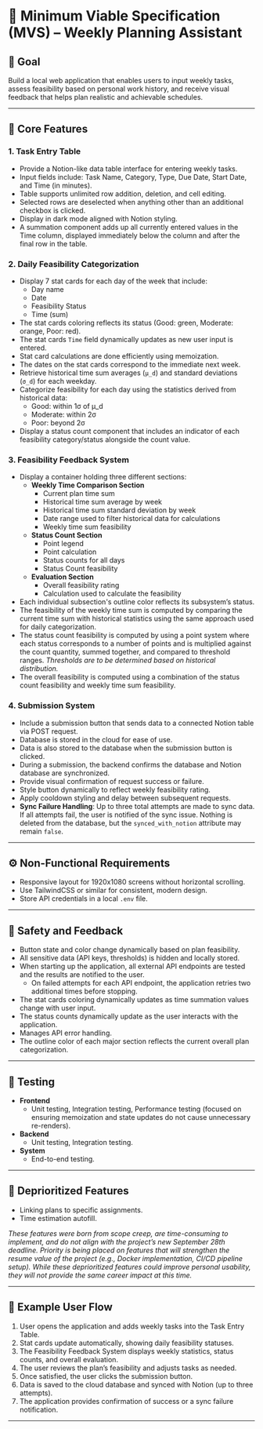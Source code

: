 # 🧩 Minimum Viable Specification (MVS) – Weekly Planning Assistant

## 🎯 Goal
Build a local web application that enables users to input weekly tasks, assess feasibility based on personal work history, and receive visual feedback that helps plan realistic and achievable schedules.

---

## 🔑 Core Features

### 1. Task Entry Table
- Provide a Notion-like data table interface for entering weekly tasks.
- Input fields include: Task Name, Category, Type, Due Date, Start Date, and Time (in minutes).
- Table supports unlimited row addition, deletion, and cell editing.
- Selected rows are deselected when anything other than an additional checkbox is clicked.
- Display in dark mode aligned with Notion styling.
- A summation component adds up all currently entered values in the Time column, displayed immediately below the column and after the final row in the table.

### 2. Daily Feasibility Categorization
- Display 7 stat cards for each day of the week that include:
  - Day name  
  - Date  
  - Feasibility Status  
  - Time (sum)  
- The stat cards coloring reflects its status (Good: green, Moderate: orange, Poor: red).
- The stat cards `Time` field dynamically updates as new user input is entered.
- Stat card calculations are done efficiently using memoization.
- The dates on the stat cards correspond to the immediate next week.
- Retrieve historical time sum averages (`μ_d`) and standard deviations (`σ_d`) for each weekday.
- Categorize feasibility for each day using the statistics derived from historical data:  
  - Good: within 1σ of μ_d  
  - Moderate: within 2σ  
  - Poor: beyond 2σ  
- Display a status count component that includes an indicator of each feasibility category/status alongside the count value.

### 3. Feasibility Feedback System
- Display a container holding three different sections:
  - **Weekly Time Comparison Section**
    - Current plan time sum
    - Historical time sum average by week
    - Historical time sum standard deviation by week
    - Date range used to filter historical data for calculations
    - Weekly time sum feasibility
  - **Status Count Section**
    - Point legend
    - Point calculation
    - Status counts for all days
    - Status Count feasibility
  - **Evaluation Section**
    - Overall feasibility rating
    - Calculation used to calculate the feasibility
- Each individual subsection's outline color reflects its subsystem’s status.
- The feasibility of the weekly time sum is computed by comparing the current time sum with historical statistics using the same approach used for daily categorization.
- The status count feasibility is computed by using a point system where each status corresponds to a number of points and is multiplied against the count quantity, summed together, and compared to threshold ranges. *Thresholds are to be determined based on historical distribution.*
- The overall feasibility is computed using a combination of the status count feasibility and weekly time sum feasibility.

### 4. Submission System
- Include a submission button that sends data to a connected Notion table via POST request.
- Database is stored in the cloud for ease of use.
- Data is also stored to the database when the submission button is clicked.
- During a submission, the backend confirms the database and Notion database are synchronized.
- Provide visual confirmation of request success or failure.
- Style button dynamically to reflect weekly feasibility rating.
- Apply cooldown styling and delay between subsequent requests.
- **Sync Failure Handling**: Up to three total attempts are made to sync data. If all attempts fail, the user is notified of the sync issue. Nothing is deleted from the database, but the `synced_with_notion` attribute may remain `false`.

---

## ⚙️ Non-Functional Requirements
- Responsive layout for 1920x1080 screens without horizontal scrolling.
- Use TailwindCSS or similar for consistent, modern design.
- Store API credentials in a local `.env` file.

---

## 🧪 Safety and Feedback
- Button state and color change dynamically based on plan feasibility.
- All sensitive data (API keys, thresholds) is hidden and locally stored.
- When starting up the application, all external API endpoints are tested and the results are notified to the user.  
  - On failed attempts for each API endpoint, the application retries two additional times before stopping.  
- The stat cards coloring dynamically updates as time summation values change with user input.
- The status counts dynamically update as the user interacts with the application.
- Manages API error handling.
- The outline color of each major section reflects the current overall plan categorization.

---

## 🧪 Testing
- **Frontend**
  - Unit testing, Integration testing, Performance testing (focused on ensuring memoization and state updates do not cause unnecessary re-renders).
- **Backend**
  - Unit testing, Integration testing.
- **System**
  - End-to-end testing.

---

## 🚫 Deprioritized Features
- Linking plans to specific assignments.
- Time estimation autofill.  

*These features were born from scope creep, are time-consuming to implement, and do not align with the project’s new September 28th deadline. Priority is being placed on features that will strengthen the resume value of the project (e.g., Docker implementation, CI/CD pipeline setup). While these deprioritized features could improve personal usability, they will not provide the same career impact at this time.*

---

## 🧩 Example User Flow
1. User opens the application and adds weekly tasks into the Task Entry Table.  
2. Stat cards update automatically, showing daily feasibility statuses.  
3. The Feasibility Feedback System displays weekly statistics, status counts, and overall evaluation.  
4. The user reviews the plan’s feasibility and adjusts tasks as needed.  
5. Once satisfied, the user clicks the submission button.  
6. Data is saved to the cloud database and synced with Notion (up to three attempts).  
7. The application provides confirmation of success or a sync failure notification.  

---